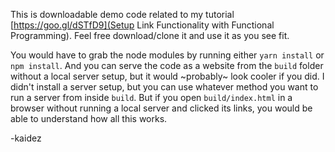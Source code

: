 This is downloadable demo code related to my tutorial [https://goo.gl/dSTfD9](Setup Link Functionality with Functional Programming).  Feel free download/clone it and use it as you see fit.

You would have to grab the node modules by running either `yarn install` or `npm install`. And you can serve the code as a website from the `build` folder without a local server setup, but it would ~probably~ look cooler if you did. I didn't install a server setup, but you can use whatever method you want to run a server from inside `build`. But if you open `build/index.html` in a browser without running a local server and clicked its links, you would be able to understand how all this works.

-kaidez